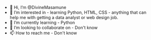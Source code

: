 - 👋 Hi, I’m @DivineMasamune
- 👀 I’m interested in - learning Python, HTML, CSS - anything that can help me with getting a data analyst or web design job.
- 🌱 I’m currently learning - Python
- 💞️ I’m looking to collaborate on - Don't know
- 📫 How to reach me - Don't know

<!---
DivineMasamune/DivineMasamune is a ✨ special ✨ repository because its `README.md` (this file) appears on your GitHub profile.
You can click the Preview link to take a look at your changes.
--->
